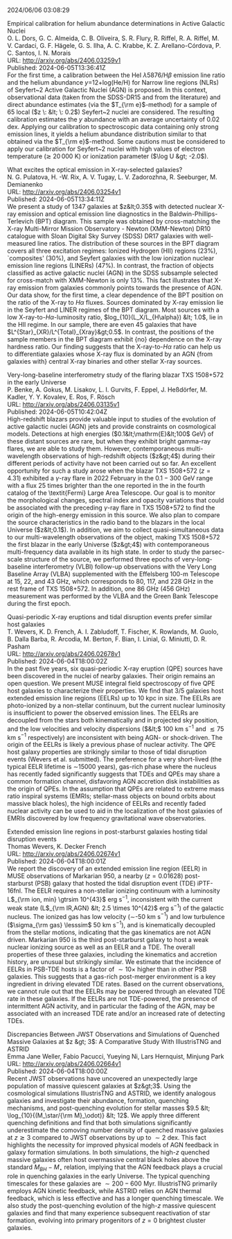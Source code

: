 2024/06/06 03:08:29  

Empirical calibration for helium abundance determinations in Active
  Galactic Nuclei  
O. L. Dors, G. C. Almeida, C. B. Oliveira, S. R. Flury, R. Riffel, R. A. Riffel, M. V. Cardaci, G. F. Hägele, G. S. Ilha, A. C. Krabbe, K. Z. Arellano-Córdova, P. C. Santos, I. N. Morais  
URL: http://arxiv.org/abs/2406.03259v1  
Published: 2024-06-05T13:36:41Z  
  For the first time, a calibration between the HeI $\lambda5876$/H$\beta$ emission line ratio and the helium abundance $y$=12+log(He/H) for Narrow line regions (NLRs) of Seyfert~2 Active Galactic Nuclei (AGN) is proposed. In this context, observational data (taken from the SDSS-DR15 and from the literature) and direct abundance estimates (via the $T_{\rm e}$-method) for a sample of 65 local ($z \: &lt; \: 0.2$) Seyfert~2 nuclei are considered. The resulting calibration estimates the $y$ abundance with an average uncertainty of 0.02 dex. Applying our calibration to spectroscopic data containing only strong emission lines, it yields a helium abundance distribution similar to that obtained via the $T_{\rm e}$-method. Some cautions must be considered to apply our calibration for Seyfert~2 nuclei with high values of electron temperature ($\gtrsim\: 20\,000$ K) or ionization parameter ($\log U &gt; -2.0$).   

What excites the optical emission in X-ray-selected galaxies?  
N. G. Pulatova, H. -W. Rix, A. V. Tugay, L. V. Zadorozhna, R. Seeburger, M. Demianenko  
URL: http://arxiv.org/abs/2406.03254v1  
Published: 2024-06-05T13:34:11Z  
  We present a study of $1347$ galaxies at $z&lt;0.35$ with detected nuclear X-ray emission and optical emission line diagnostics in the Baldwin-Phillips-Terlevich (BPT) diagram. This sample was obtained by cross-matching the X-ray Multi-Mirror Mission Observatory - Newton (XMM-Newton) DR10 catalogue with Sloan Digital Sky Survey (SDSS) DR17 galaxies with well-measured line ratios. The distribution of these sources in the BPT diagram covers all three excitation regimes: Ionized Hydrogen (HII) regions (23\%), `composites' (30\%), and Seyfert galaxies with the low ionization nuclear emission line regions (LINERs) (47\%). In contrast, the fraction of objects classified as active galactic nuclei (AGN) in the SDSS subsample selected for cross-match with XMM-Newton is only 13\%. This fact illustrates that X-ray emission from galaxies commonly points towards the presence of AGN. Our data show, for the first time, a clear dependence of the BPT position on the ratio of the X-ray to $H\alpha$ fluxes. Sources dominated by X-ray emission lie in the Seyfert and LINER regimes of the BPT diagram. Most sources with a low X-ray-to-$H\alpha$-luminosity ratio, $log_{10}(L_X/L_{H\alpha}) &lt; 1.0$, lie in the HII regime. In our sample, there are even 45 galaxies that have $L^{Star}_{XR}/L^{Total}_{Xray}&gt;0.5$. In contrast, the positions of the sample members in the BPT diagram exhibit {no} dependence on the X-ray hardness ratio. Our finding suggests that the X-ray-to-$H\alpha$ ratio can help us to differentiate galaxies whose X-ray flux is dominated by an AGN {from galaxies with} central X-ray binaries and other stellar X-ray sources.   

Very-long-baseline interferometry study of the flaring blazar TXS
  1508+572 in the early Universe  
P. Benke, A. Gokus, M. Lisakov, L. I. Gurvits, F. Eppel, J. Heßdörfer, M. Kadler, Y. Y. Kovalev, E. Ros, F. Rösch  
URL: http://arxiv.org/abs/2406.03135v1  
Published: 2024-06-05T10:42:04Z  
  High-redshift blazars provide valuable input to studies of the evolution of active galactic nuclei (AGN) jets and provide constraints on cosmological models. Detections at high energies ($0.1&lt;\mathrm{E}&lt;100$ GeV) of these distant sources are rare, but when they exhibit bright gamma-ray flares, we are able to study them. However, contemporaneous multi-wavelength observations of high-redshift objects ($z&gt;4$) during their different periods of activity have not been carried out so far. An excellent opportunity for such a study arose when the blazar TXS 1508+572 ($z=4.31$) exhibited a $\gamma$-ray flare in 2022 February in the $0.1-300$ GeV range with a flux 25 times brighter than the one reported in the in the fourth catalog of the \textit{Fermi} Large Area Telescope. Our goal is to monitor the morphological changes, spectral index and opacity variations that could be associated with the preceding $\gamma$-ray flare in TXS 1508+572 to find the origin of the high-energy emission in this source. We also plan to compare the source characteristics in the radio band to the blazars in the local Universe ($z&lt;0.1$). In addition, we aim to collect quasi-simultaneous data to our multi-wavelength observations of the object, making TXS 1508+572 the first blazar in the early Universe ($z&gt;4$) with contemporaneous multi-frequency data available in its high state. In order to study the parsec-scale structure of the source, we performed three epochs of very-long-baseline interferometry (VLBI) follow-up observations with the Very Long Baseline Array (VLBA) supplemented with the Effelsberg 100-m Telescope at 15, 22, and 43 GHz, which corresponds to 80, 117, and 228 GHz in the rest frame of TXS 1508+572. In addition, one 86 GHz (456 GHz) measurement was performed by the VLBA and the Green Bank Telescope during the first epoch.   

Quasi-periodic X-ray eruptions and tidal disruption events prefer
  similar host galaxies  
T. Wevers, K. D. French, A. I. Zabludoff, T. Fischer, K. Rowlands, M. Guolo, B. Dalla Barba, R. Arcodia, M. Berton, F. Bian, I. Linial, G. Miniutti, D. R. Pasham  
URL: http://arxiv.org/abs/2406.02678v1  
Published: 2024-06-04T18:00:02Z  
  In the past five years, six quasi-periodic X-ray eruption (QPE) sources have been discovered in the nuclei of nearby galaxies. Their origin remains an open question. We present MUSE integral field spectroscopy of five QPE host galaxies to characterize their properties. We find that 3/5 galaxies host extended emission line regions (EELRs) up to 10 kpc in size. The EELRs are photo-ionized by a non-stellar continuum, but the current nuclear luminosity is insufficient to power the observed emission lines. The EELRs are decoupled from the stars both kinematically and in projected sky position, and the low velocities and velocity dispersions ($&lt;$ 100 km s$^{-1}$ and $\lesssim 75$ km s$^{-1}$ respectively) are inconsistent with being AGN- or shock-driven. The origin of the EELRs is likely a previous phase of nuclear activity. The QPE host galaxy properties are strikingly similar to those of tidal disruption events (Wevers et al. submitted). The preference for a very short-lived (the typical EELR lifetime is $\sim$15000 years), gas-rich phase where the nucleus has recently faded significantly suggests that TDEs and QPEs may share a common formation channel, disfavoring AGN accretion disk instabilities as the origin of QPEs. In the assumption that QPEs are related to extreme mass ratio inspiral systems (EMRIs; stellar-mass objects on bound orbits about massive black holes), the high incidence of EELRs and recently faded nuclear activity can be used to aid in the localization of the host galaxies of EMRIs discovered by low frequency gravitational wave observatories.   

Extended emission line regions in post-starburst galaxies hosting tidal
  disruption events  
Thomas Wevers, K. Decker French  
URL: http://arxiv.org/abs/2406.02674v1  
Published: 2024-06-04T18:00:01Z  
  We report the discovery of an extended emission line region (EELR) in MUSE observations of Markarian 950, a nearby ($z=0.01628$) post-starburst (PSB) galaxy that hosted the tidal disruption event (TDE) iPTF-16fnl. The EELR requires a non-stellar ionizing continuum with a luminosity L$_{\rm ion, min} \gtrsim 10^{43}$ erg s$^{-1}$, inconsistent with the current weak state (L$_{\rm IR,AGN} &lt; 2.5 \times 10^{42}$ erg s$^{-1}$) of the galactic nucleus. The ionized gas has low velocity ($\sim$-50 km s$^{-1}$) and low turbulence ($\sigma_{\rm gas} \lesssim$ 50 km s$^{-1}$), and is kinematically decoupled from the stellar motions, indicating that the gas kinematics are not AGN driven. Markarian 950 is the third post-starburst galaxy to host a weak nuclear ionizing source as well as an EELR and a TDE. The overall properties of these three galaxies, including the kinematics and accretion history, are unusual but strikingly similar. We estimate that the incidence of EELRs in PSB-TDE hosts is a factor of $\sim 10 \times$ higher than in other PSB galaxies. This suggests that a gas-rich post-merger environment is a key ingredient in driving elevated TDE rates. Based on the current observations, we cannot rule out that the EELRs may be powered through an elevated TDE rate in these galaxies. If the EELRs are not TDE-powered, the presence of intermittent AGN activity, and in particular the fading of the AGN, may be associated with an increased TDE rate and/or an increased rate of detecting TDEs.   

Discrepancies Between JWST Observations and Simulations of Quenched
  Massive Galaxies at $z &gt; 3$: A Comparative Study With IllustrisTNG and ASTRID  
Emma Jane Weller, Fabio Pacucci, Yueying Ni, Lars Hernquist, Minjung Park  
URL: http://arxiv.org/abs/2406.02664v1  
Published: 2024-06-04T18:00:00Z  
  Recent JWST observations have uncovered an unexpectedly large population of massive quiescent galaxies at $z&gt;3$. Using the cosmological simulations IllustrisTNG and ASTRID, we identify analogous galaxies and investigate their abundance, formation, quenching mechanisms, and post-quenching evolution for stellar masses $9.5 &lt; \log_{10}{(M_\star/{\rm M}_\odot)} &lt; 12$. We apply three different quenching definitions and find that both simulations significantly underestimate the comoving number density of quenched massive galaxies at $z \gtrsim 3$ compared to JWST observations by up to $\sim 2$ dex. This fact highlights the necessity for improved physical models of AGN feedback in galaxy formation simulations. In both simulations, the high-$z$ quenched massive galaxies often host overmassive central black holes above the standard $M_{BH}-M_\star$ relation, implying that the AGN feedback plays a crucial role in quenching galaxies in the early Universe. The typical quenching timescales for these galaxies are $\sim 200-600$ Myr. IllustrisTNG primarily employs AGN kinetic feedback, while ASTRID relies on AGN thermal feedback, which is less effective and has a longer quenching timescale. We also study the post-quenching evolution of the high-$z$ massive quiescent galaxies and find that many experience subsequent reactivation of star formation, evolving into primary progenitors of $z=0$ brightest cluster galaxies.   

